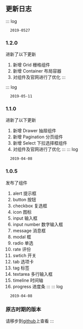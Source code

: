 ## 更新日志

::: log
```time
  2019-0527
```
### 1.2.0
  进新了以下更新
  1. 新增 Grid 栅格组件
  2. 新增 Container 布局容器
  3. 对组件及官网进行了优化
:::

::: log
  ```time
    2019-05-11
  ```
  ### 1.1.0
  进新了以下更新
  1. 新增 Drawer 抽屉组件
  2. 新增 Pagination 分页组件
  3. 新增 Select 下拉选择框组件
  4. 对组件及官网进行了优化
:::
::: log
  ```time
    2019-04-08
  ```
  ### 1.0.5
  发布了组件
  1. alert 提示框
  2. button 按钮
  3. checkbox 复选框
  4. icon 图标
  5. input 输入框
  6. input number 数字输入框
  7. message 消息框
  8. modal 框
  9. radio 单选
  10. rate 评份
  11. swtich 开关
  12. tab 选项卡
  13. tag 标签
  14. textarea 多行输入框
  15. timeline 时间轴
  16. progress 进度条 
:::
::: log
  ```time
    2019-04-08
  ```
### 原古时期的版本  
请移步到[github](https://github.com/flyer-ui/flyer-ui/releases)上查看
:::